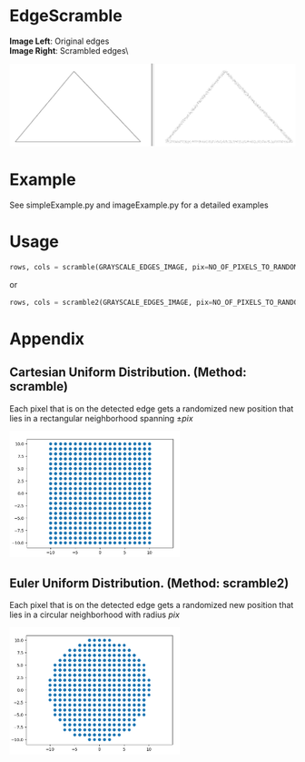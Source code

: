 # EdgeScramble
**Image Left**:  Original edges\
**Image Right**: Scrambled edges\

![Result](https://github.com/pkorrapati/EdgeScramble/raw/main/results/Result_15px.png)

# Example

See simpleExample.py and imageExample.py for a detailed examples

# Usage
```python
rows, cols = scramble(GRAYSCALE_EDGES_IMAGE, pix=NO_OF_PIXELS_TO_RANDOMIZE_BY)
```

or

```python
rows, cols = scramble2(GRAYSCALE_EDGES_IMAGE, pix=NO_OF_PIXELS_TO_RANDOMIZE_BY)
```

# Appendix
## Cartesian Uniform Distribution. (Method: scramble)
Each pixel that is on the detected edge gets a randomized new position that lies in a rectangular neighborhood spanning &pm;*pix*

<img src="https://github.com/pkorrapati/EdgeScramble/raw/main/distributions/scramble_distribution.png" alt="Cartesian Uniform Distribution" width="300px" style="max-width: 300px !important;">

## Euler Uniform Distribution. (Method: scramble2)
Each pixel that is on the detected edge gets a randomized new position that lies in a circular neighborhood with radius *pix*

<img src="https://github.com/pkorrapati/EdgeScramble/raw/main/distributions/scramble2_distribution.png" alt="Euler Uniform Distribution" width="300px" style="max-width: 300px !important;">

